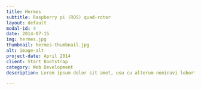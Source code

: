 ```yaml
---
title: Hermes
subtitle: Raspberry pi (ROS) quad-rotor
layout: default
modal-id: 4
date: 2014-07-15
img: hermes.jpg
thumbnail: hermes-thumbnail.jpg
alt: image-alt
project-date: April 2014
client: Start Bootstrap
category: Web Development
description: Lorem ipsum dolor sit amet, usu cu alterum nominavi lobortis. At duo novum diceret. Tantas apeirian vix et, usu sanctus postulant inciderint ut, populo diceret necessitatibus in vim. Cu eum dicam feugiat noluisse. <br> <img src="https://github.com/adam-p/markdown-here/raw/master/src/common/images/icon48.png" >

---
```

